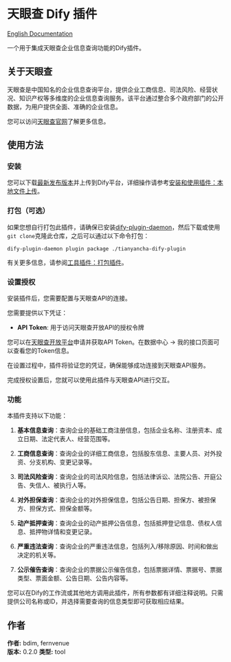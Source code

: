 # 天眼查 Dify 插件

[English Documentation](./README.md)

一个用于集成天眼查企业信息查询功能的Dify插件。

## 关于天眼查

天眼查是中国知名的企业信息查询平台，提供企业工商信息、司法风险、经营状况、知识产权等多维度的企业信息查询服务。该平台通过整合多个政府部门的公开数据，为用户提供全面、准确的企业信息。

您可以访问[天眼查官网](https://www.tianyancha.com/)了解更多信息。

## 使用方法

### 安装

您可以下载[最新发布版本](https://github.com/bdim404/tianyancha-dify-plugin/releases/latest)并上传到Dify平台，详细操作请参考[安装和使用插件：本地文件上传](https://docs.dify.ai/zh-CN/plugins/quick-start/install-plugins#local-file-upload)。

### 打包（可选）

如果您想自行打包此插件，请确保已安装[dify-plugin-daemon](https://github.com/langgenius/dify-plugin-daemon/releases)，然后下载或使用`git clone`克隆此仓库，之后可以通过以下命令打包：

```
dify-plugin-daemon plugin package ./tianyancha-dify-plugin
```

有关更多信息，请参阅[工具插件：打包插件](https://docs.dify.ai/zh-CN/plugins/quick-start/develop-plugins/tool-plugin#packing-plugin)。

### 设置授权

安装插件后，您需要配置与天眼查API的连接。

您需要提供以下凭证：

- **API Token**: 用于访问天眼查开放API的授权令牌

您可以在[天眼查开放平台](https://open.tianyancha.com/)申请并获取API Token。在数据中心 -> 我的接口页面可以查看您的Token信息。

在设置过程中，插件将验证您的凭证，确保能够成功连接到天眼查API服务。

完成授权设置后，您就可以使用此插件与天眼查API进行交互。

### 功能

本插件支持以下功能：

1. **基本信息查询**：查询企业的基础工商注册信息，包括企业名称、注册资本、成立日期、法定代表人、经营范围等。

2. **工商信息查询**：查询企业的详细工商信息，包括股东信息、主要人员、对外投资、分支机构、变更记录等。

3. **司法风险查询**：查询企业的司法风险信息，包括法律诉讼、法院公告、开庭公告、失信人、被执行人等。

4. **对外担保查询**：查询企业的对外担保信息，包括公告日期、担保方、被担保方、担保方式、担保金额等。

5. **动产抵押查询**：查询企业的动产抵押公告信息，包括抵押登记信息、债权人信息、抵押物详情和变更记录。

6. **严重违法查询**：查询企业的严重违法信息，包括列入/移除原因、时间和做出决定的机关等。

7. **公示催告查询**：查询企业的票据公示催告信息，包括票据详情、票据号、票据类型、票面金额、公告日期、公告内容等。

您可以在Dify的工作流或其他地方调用此插件，所有参数都有详细注释说明。只需提供公司名称或ID，并选择需要查询的信息类型即可获取相应结果。

## 作者

**作者:** bdim, fernvenue  
**版本:** 0.2.0
**类型:** tool

